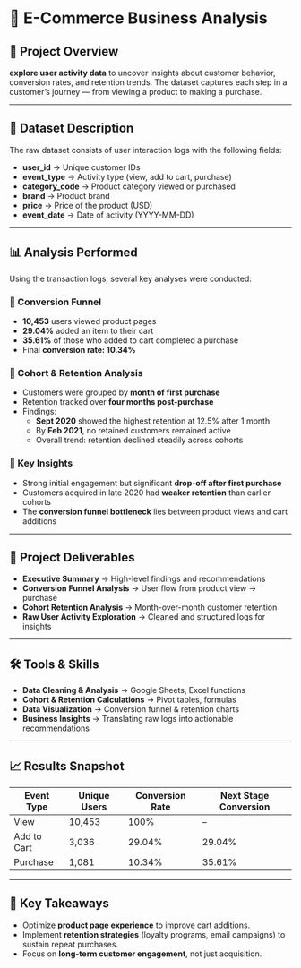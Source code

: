 # 🛒 E-Commerce Business Analysis

## 📌 Project Overview
**explore user activity data** to uncover insights about customer behavior, conversion rates, and retention trends. The dataset captures each step in a customer’s journey — from viewing a product to making a purchase.

---

## 📂 Dataset Description
The raw dataset consists of user interaction logs with the following fields:

- **user_id** → Unique customer IDs  
- **event_type** → Activity type (view, add to cart, purchase)  
- **category_code** → Product category viewed or purchased  
- **brand** → Product brand  
- **price** → Price of the product (USD)  
- **event_date** → Date of activity (YYYY-MM-DD)

---

## 📊 Analysis Performed
Using the transaction logs, several key analyses were conducted:

### 🔹 Conversion Funnel
- **10,453** users viewed product pages  
- **29.04%** added an item to their cart  
- **35.61%** of those who added to cart completed a purchase  
- Final **conversion rate: 10.34%**

### 🔹 Cohort & Retention Analysis
- Customers were grouped by **month of first purchase**  
- Retention tracked over **four months post-purchase**  
- Findings:  
  - **Sept 2020** showed the highest retention at 12.5% after 1 month  
  - By **Feb 2021**, no retained customers remained active  
  - Overall trend: retention declined steadily across cohorts

### 🔹 Key Insights
- Strong initial engagement but significant **drop-off after first purchase**  
- Customers acquired in late 2020 had **weaker retention** than earlier cohorts  
- The **conversion funnel bottleneck** lies between product views and cart additions

---

## 📑 Project Deliverables
- **Executive Summary** → High-level findings and recommendations  
- **Conversion Funnel Analysis** → User flow from product view → purchase  
- **Cohort Retention Analysis** → Month-over-month customer retention  
- **Raw User Activity Exploration** → Cleaned and structured logs for insights  

---

## 🛠️ Tools & Skills
- **Data Cleaning & Analysis** → Google Sheets, Excel functions  
- **Cohort & Retention Calculations** → Pivot tables, formulas  
- **Data Visualization** → Conversion funnel & retention charts  
- **Business Insights** → Translating raw logs into actionable recommendations  

---

## 📈 Results Snapshot
| Event Type      | Unique Users | Conversion Rate | Next Stage Conversion |
|-----------------|--------------|-----------------|------------------------|
| View            | 10,453       | 100%            | –                      |
| Add to Cart     | 3,036        | 29.04%          | 29.04%                 |
| Purchase        | 1,081        | 10.34%          | 35.61%                 |

---

## 📘 Key Takeaways
- Optimize **product page experience** to improve cart additions.  
- Implement **retention strategies** (loyalty programs, email campaigns) to sustain repeat purchases.  
- Focus on **long-term customer engagement**, not just acquisition.  

